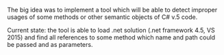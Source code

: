 The big idea was to implement a tool which will be able to detect improper usages of some methods or other semantic objects of C# v.5 code. 

Current state: the tool is able to load .net solution (.net framework 4.5, VS 2015) and find all references to some method which name and path could be passed and as parameters.
